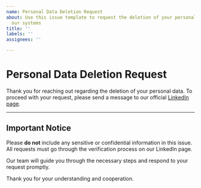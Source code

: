 ```yaml
---
name: Personal Data Deletion Request
about: Use this issue template to request the deletion of your personal data from
  our systems
title: ''
labels: ''
assignees: ''

---
```


# Personal Data Deletion Request

Thank you for reaching out regarding the deletion of your personal data. To proceed with your request, please send a message to our official [LinkedIn page](https://www.linkedin.com/company/cloud-native-study-group).

---

## Important Notice

Please **do not** include any sensitive or confidential information in this issue. All requests must go through the verification process on our LinkedIn page.

Our team will guide you through the necessary steps and respond to your request promptly.

Thank you for your understanding and cooperation.
